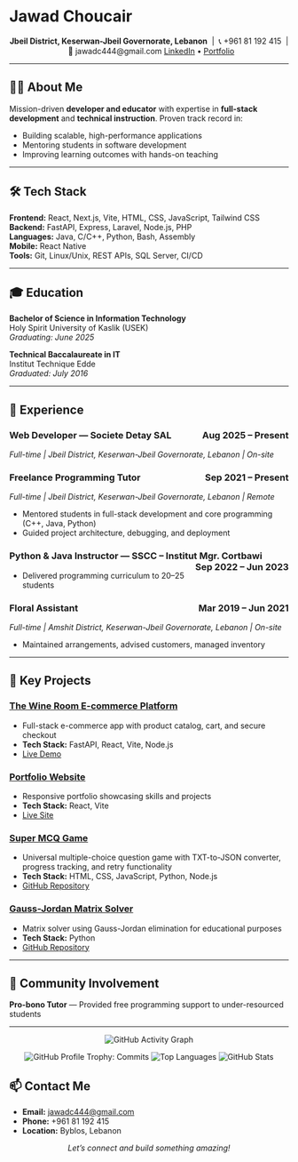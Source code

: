 # Jawad Choucair

<p align="center">
  <b>Jbeil District, Keserwan-Jbeil Governorate, Lebanon</b> &nbsp;|&nbsp; 📞 +961 81 192 415 &nbsp;|&nbsp; 📧 jawadc444@gmail.com  
  <a href="https://linkedin.com/in/jawad-choucair-3998ba154">LinkedIn</a> • <a href="https://jawadchoucair.lblabs.net/">Portfolio</a>
</p>

---

## 👨‍💻 About Me

Mission-driven <b>developer and educator</b> with expertise in <b>full-stack development</b> and <b>technical instruction</b>. Proven track record in:

- Building scalable, high-performance applications
- Mentoring students in software development
- Improving learning outcomes with hands-on teaching

---

## 🛠️ Tech Stack

<b>Frontend:</b> React, Next.js, Vite, HTML, CSS, JavaScript, Tailwind CSS  
<b>Backend:</b> FastAPI, Express, Laravel, Node.js, PHP  
<b>Languages:</b> Java, C/C++, Python, Bash, Assembly  
<b>Mobile:</b> React Native  
<b>Tools:</b> Git, Linux/Unix, REST APIs, SQL Server, CI/CD

---

## 🎓 Education

<b>Bachelor of Science in Information Technology</b>  
Holy Spirit University of Kaslik (USEK)  
<i>Graduating: June 2025</i>

<b>Technical Baccalaureate in IT</b>  
Institut Technique Edde  
<i>Graduated: July 2016</i>

---

## 💼 Experience

### Web Developer — Societe Detay SAL <span style="float:right;">Aug 2025 – Present</span>

<i>Full-time | Jbeil District, Keserwan-Jbeil Governorate, Lebanon | On-site</i>

### Freelance Programming Tutor <span style="float:right;">Sep 2021 – Present</span>

<i>Full-time | Jbeil District, Keserwan-Jbeil Governorate, Lebanon | Remote</i>

<ul>
  <li>Mentored students in full-stack development and core programming (C++, Java, Python)</li>
  <li>Guided project architecture, debugging, and deployment</li>
</ul>

### Python & Java Instructor — SSCC – Institut Mgr. Cortbawi <span style="float:right;">Sep 2022 – Jun 2023</span>

<ul>
  <li>Delivered programming curriculum to 20–25 students</li>
</ul>

### Floral Assistant <span style="float:right;">Mar 2019 – Jun 2021</span>

<i>Full-time | Amshit District, Keserwan-Jbeil Governorate, Lebanon | On-site</i>

<ul>
  <li>Maintained arrangements, advised customers, managed inventory</li>
</ul>

---

## 🚀 Key Projects

### <a href="https://bernard-frontend.onrender.com/">The Wine Room E-commerce Platform</a>

<ul>
  <li>Full-stack e-commerce app with product catalog, cart, and secure checkout</li>
  <li><b>Tech Stack:</b> FastAPI, React, Vite, Node.js</li>
  <li><a href="https://bernard-frontend.onrender.com/">Live Demo</a></li>
</ul>

### <a href="https://jawadchoucair.onrender.com/">Portfolio Website</a>

<ul>
  <li>Responsive portfolio showcasing skills and projects</li>
  <li><b>Tech Stack:</b> React, Vite</li>
  <li><a href="https://jawadchoucair.onrender.com/">Live Site</a></li>
</ul>

### <a href="https://github.com/SilverLucFox/super-mcq">Super MCQ Game</a>

<ul>
  <li>Universal multiple-choice question game with TXT-to-JSON converter, progress tracking, and retry functionality</li>
  <li><b>Tech Stack:</b> HTML, CSS, JavaScript, Python, Node.js</li>
  <li><a href="https://github.com/SilverLucFox/super-mcq">GitHub Repository</a></li>
</ul>

### <a href="https://github.com/SilverLucFox/Gauss-Jordan-Matrix-Solver">Gauss-Jordan Matrix Solver</a>

<ul>
  <li>Matrix solver using Gauss-Jordan elimination for educational purposes</li>
  <li><b>Tech Stack:</b> Python</li>
  <li><a href="https://github.com/SilverLucFox/Gauss-Jordan-Matrix-Solver">GitHub Repository</a></li>
</ul>

---

## 🤝 Community Involvement

<b>Pro-bono Tutor</b> — Provided free programming support to under-resourced students

---

<p align="center">
  <img src="https://github-readme-activity-graph.vercel.app/graph?username=SilverLucFox&bg_color=0d1117&color=c9d1d9&line=da78ff&point=da78ff&area=true&hide_border=true" alt="GitHub Activity Graph"/>
</p>

<p align="center">
  <img src="https://github-profile-trophy.vercel.app/?username=SilverLucFox&title=Commits&theme=onedark" alt="GitHub Profile Trophy: Commits"/>
  <img src="https://github-readme-stats.vercel.app/api/top-langs?username=SilverLucFox&show_icons=true&locale=en&layout=compact&theme=midnight-purple" alt="Top Languages"/>
  <img src="https://github-readme-stats.vercel.app/api?username=SilverLucFox&count_private=true&show_icons=true&theme=midnight-purple" alt="GitHub Stats"/>
</p>

## 📫 Contact Me

- <b>Email:</b> jawadc444@gmail.com
- <b>Phone:</b> +961 81 192 415
- <b>Location:</b> Byblos, Lebanon

<p align="center"><i>Let’s connect and build something amazing!</i></p>
